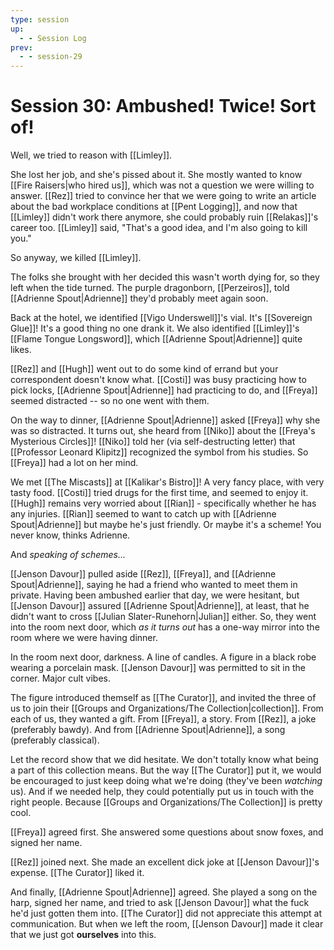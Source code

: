 ```yaml
---
type: session
up:
  - - Session Log
prev:
  - - session-29
---
```


# Session 30: Ambushed! Twice! Sort of!

Well, we tried to reason with [[Limley]].

She lost her job, and she's pissed about it. She mostly wanted to know [[Fire Raisers|who hired us]], which was not a question we were willing to answer. [[Rez]] tried to convince her that we were going to write an article about the bad workplace conditions at [[Pent Logging]], and now that [[Limley]] didn't work there anymore, she could probably ruin [[Relakas]]'s career too. [[Limley]] said, "That's a good idea, and I'm also going to kill you."

So anyway, we killed [[Limley]]. 

The folks she brought with her decided this wasn't worth dying for, so they left when the tide turned. The purple dragonborn, [[Perzeiros]], told [[Adrienne Spout|Adrienne]] they'd probably meet again soon. 

Back at the hotel, we identified [[Vigo Underswell]]'s vial. It's [[Sovereign Glue]]! It's a good thing no one drank it. We also identified [[Limley]]'s [[Flame Tongue Longsword]], which [[Adrienne Spout|Adrienne]] quite likes.

[[Rez]] and [[Hugh]] went out to do some kind of errand but your correspondent doesn't know what. [[Costi]] was busy practicing how to pick locks, [[Adrienne Spout|Adrienne]] had practicing to do, and [[Freya]] seemed distracted -- so no one went with them.

On the way to dinner, [[Adrienne Spout|Adrienne]] asked [[Freya]] why she was so distracted. It turns out, she heard from [[Niko]] about the [[Freya's Mysterious Circles]]! [[Niko]] told her (via self-destructing letter) that [[Professor Leonard Klipitz]] recognized the symbol from his studies. So [[Freya]] had a lot on her mind.

We met [[The Miscasts]] at [[Kalikar's Bistro]]! A very fancy place, with very tasty food. [[Costi]] tried drugs for the first time, and seemed to enjoy it. [[Hugh]] remains very worried about [[Rian]] - specifically whether he has any injuries. [[Rian]] seemed to want to catch up with [[Adrienne Spout|Adrienne]] but maybe he's just friendly. Or maybe it's a scheme! You never know, thinks Adrienne.

And *speaking of schemes...*

[[Jenson Davour]] pulled aside [[Rez]], [[Freya]], and [[Adrienne Spout|Adrienne]], saying he had a friend who wanted to meet them in private. Having been ambushed earlier that day, we were hesitant, but [[Jenson Davour]] assured [[Adrienne Spout|Adrienne]], at least, that he didn't want to cross [[Julian Slater-Runehorn|Julian]] either. So, they went into the room next door, which *as it turns out* has a one-way mirror into the room where we were having dinner.

In the room next door, darkness. A line of candles. A figure in a black robe wearing a porcelain mask. [[Jenson Davour]] was permitted to sit in the corner. Major cult vibes.

The figure introduced themself as [[The Curator]], and invited the three of us to join their [[Groups and Organizations/The Collection|collection]]. From each of us, they wanted a gift. From [[Freya]], a story. From [[Rez]], a joke (preferably bawdy). And from [[Adrienne Spout|Adrienne]], a song (preferably classical).

Let the record show that we did hesitate. We don't totally know what being a part of this collection means. But the way [[The Curator]] put it, we would be encouraged to just keep doing what we're doing (they've been *watching* us). And if we needed help, they could potentially put us in touch with the right people. Because [[Groups and Organizations/The Collection]] is pretty cool.

[[Freya]] agreed first. She answered some questions about snow foxes, and signed her name.

[[Rez]] joined next. She made an excellent dick joke at [[Jenson Davour]]'s expense. [[The Curator]] liked it.

And finally, [[Adrienne Spout|Adrienne]] agreed. She played a song on the harp, signed her name, and tried to ask [[Jenson Davour]] what the fuck he'd just gotten them into. [[The Curator]] did not appreciate this attempt at communication. But when we left the room, [[Jenson Davour]] made it clear that we just got **ourselves** into this. 
